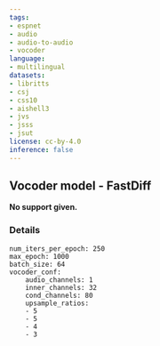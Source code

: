 ```yaml
---
tags:
- espnet
- audio
- audio-to-audio
- vocoder
language: 
- multilingual
datasets:
- libritts
- csj
- css10
- aishell3
- jvs
- jsss
- jsut
license: cc-by-4.0
inference: false
---
```


## Vocoder model - FastDiff

**No support given.**

### Details

```
num_iters_per_epoch: 250
max_epoch: 1000
batch_size: 64
vocoder_conf:
    audio_channels: 1
    inner_channels: 32
    cond_channels: 80
    upsample_ratios:
    - 5
    - 5
    - 4
    - 3
```
